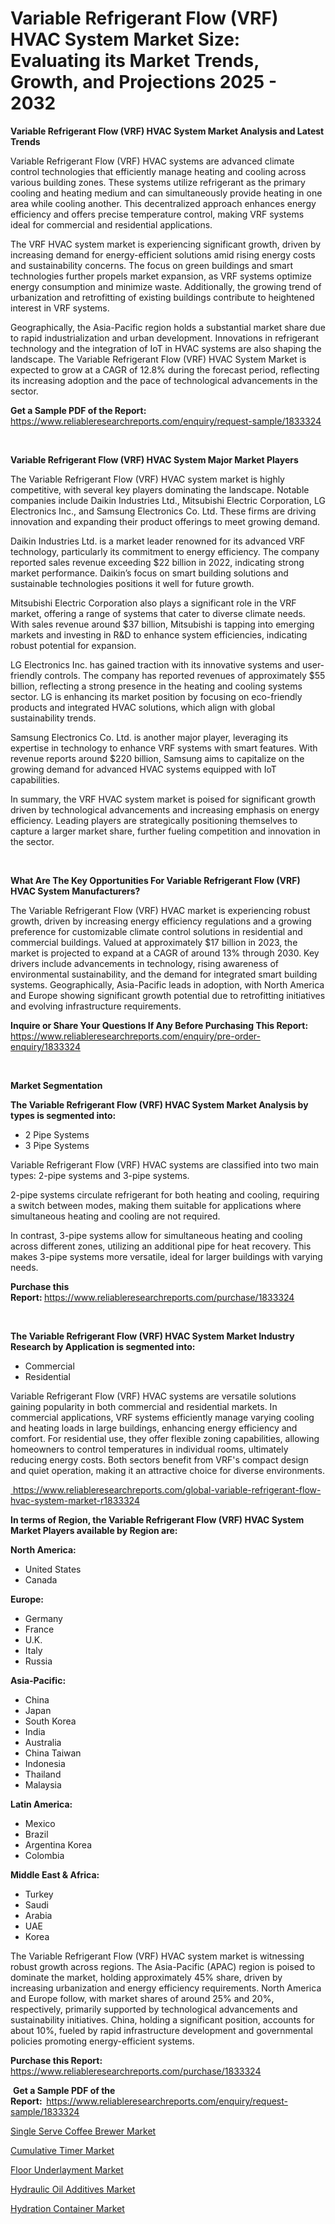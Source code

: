 <p><h1>Variable Refrigerant Flow (VRF) HVAC System Market Size: Evaluating its Market Trends, Growth, and Projections 2025 - 2032</h1></p><p><strong>Variable Refrigerant Flow (VRF) HVAC System Market Analysis and Latest Trends</strong></p>
<p><p>Variable Refrigerant Flow (VRF) HVAC systems are advanced climate control technologies that efficiently manage heating and cooling across various building zones. These systems utilize refrigerant as the primary cooling and heating medium and can simultaneously provide heating in one area while cooling another. This decentralized approach enhances energy efficiency and offers precise temperature control, making VRF systems ideal for commercial and residential applications.</p><p>The VRF HVAC system market is experiencing significant growth, driven by increasing demand for energy-efficient solutions amid rising energy costs and sustainability concerns. The focus on green buildings and smart technologies further propels market expansion, as VRF systems optimize energy consumption and minimize waste. Additionally, the growing trend of urbanization and retrofitting of existing buildings contribute to heightened interest in VRF systems.</p><p>Geographically, the Asia-Pacific region holds a substantial market share due to rapid industrialization and urban development. Innovations in refrigerant technology and the integration of IoT in HVAC systems are also shaping the landscape. The Variable Refrigerant Flow (VRF) HVAC System Market is expected to grow at a CAGR of 12.8% during the forecast period, reflecting its increasing adoption and the pace of technological advancements in the sector.</p></p>
<p><strong>Get a Sample PDF of the Report:&nbsp;</strong> <a href="https://www.reliableresearchreports.com/enquiry/request-sample/1833324?utm_campaign=12&utm_medium=2&utm_source=Github&utm_content=ia&utm_term=28022025&utm_id=variable-refrigerant-flow-vrf-hvac-system">https://www.reliableresearchreports.com/enquiry/request-sample/1833324</a></p>
<p>&nbsp;</p>
<p><strong>Variable Refrigerant Flow (VRF) HVAC System Major Market Players</strong></p>
<p><p>The Variable Refrigerant Flow (VRF) HVAC system market is highly competitive, with several key players dominating the landscape. Notable companies include Daikin Industries Ltd., Mitsubishi Electric Corporation, LG Electronics Inc., and Samsung Electronics Co. Ltd. These firms are driving innovation and expanding their product offerings to meet growing demand.</p><p>Daikin Industries Ltd. is a market leader renowned for its advanced VRF technology, particularly its commitment to energy efficiency. The company reported sales revenue exceeding $22 billion in 2022, indicating strong market performance. Daikin’s focus on smart building solutions and sustainable technologies positions it well for future growth.</p><p>Mitsubishi Electric Corporation also plays a significant role in the VRF market, offering a range of systems that cater to diverse climate needs. With sales revenue around $37 billion, Mitsubishi is tapping into emerging markets and investing in R&D to enhance system efficiencies, indicating robust potential for expansion.</p><p>LG Electronics Inc. has gained traction with its innovative systems and user-friendly controls. The company has reported revenues of approximately $55 billion, reflecting a strong presence in the heating and cooling systems sector. LG is enhancing its market position by focusing on eco-friendly products and integrated HVAC solutions, which align with global sustainability trends.</p><p>Samsung Electronics Co. Ltd. is another major player, leveraging its expertise in technology to enhance VRF systems with smart features. With revenue reports around $220 billion, Samsung aims to capitalize on the growing demand for advanced HVAC systems equipped with IoT capabilities.</p><p>In summary, the VRF HVAC system market is poised for significant growth driven by technological advancements and increasing emphasis on energy efficiency. Leading players are strategically positioning themselves to capture a larger market share, further fueling competition and innovation in the sector.</p></p>
<p>&nbsp;</p>
<p><strong>What Are The Key Opportunities For Variable Refrigerant Flow (VRF) HVAC System Manufacturers?</strong></p>
<p><p>The Variable Refrigerant Flow (VRF) HVAC market is experiencing robust growth, driven by increasing energy efficiency regulations and a growing preference for customizable climate control solutions in residential and commercial buildings. Valued at approximately $17 billion in 2023, the market is projected to expand at a CAGR of around 13% through 2030. Key drivers include advancements in technology, rising awareness of environmental sustainability, and the demand for integrated smart building systems. Geographically, Asia-Pacific leads in adoption, with North America and Europe showing significant growth potential due to retrofitting initiatives and evolving infrastructure requirements.</p></p>
<p><strong>Inquire or Share Your Questions If Any Before Purchasing This Report:</strong> <a href="https://www.reliableresearchreports.com/enquiry/pre-order-enquiry/1833324?utm_campaign=12&utm_medium=2&utm_source=Github&utm_content=ia&utm_term=28022025&utm_id=variable-refrigerant-flow-vrf-hvac-system">https://www.reliableresearchreports.com/enquiry/pre-order-enquiry/1833324</a></p>
<p>&nbsp;</p>
<p><strong>Market Segmentation</strong></p>
<p><strong>The Variable Refrigerant Flow (VRF) HVAC System Market Analysis by types is segmented into:</strong></p>
<p><ul><li>2 Pipe Systems</li><li>3 Pipe Systems</li></ul></p>
<p><p>Variable Refrigerant Flow (VRF) HVAC systems are classified into two main types: 2-pipe systems and 3-pipe systems. </p><p>2-pipe systems circulate refrigerant for both heating and cooling, requiring a switch between modes, making them suitable for applications where simultaneous heating and cooling are not required. </p><p>In contrast, 3-pipe systems allow for simultaneous heating and cooling across different zones, utilizing an additional pipe for heat recovery. This makes 3-pipe systems more versatile, ideal for larger buildings with varying needs.</p></p>
<p><strong>Purchase this Report:&nbsp;</strong><a href="https://www.reliableresearchreports.com/purchase/1833324?utm_campaign=12&utm_medium=2&utm_source=Github&utm_content=ia&utm_term=28022025&utm_id=variable-refrigerant-flow-vrf-hvac-system">https://www.reliableresearchreports.com/purchase/1833324</a></p>
<p>&nbsp;</p>
<p><strong>The Variable Refrigerant Flow (VRF) HVAC System Market Industry Research by Application is segmented into:</strong></p>
<p><ul><li>Commercial</li><li>Residential</li></ul></p>
<p><p>Variable Refrigerant Flow (VRF) HVAC systems are versatile solutions gaining popularity in both commercial and residential markets. In commercial applications, VRF systems efficiently manage varying cooling and heating loads in large buildings, enhancing energy efficiency and comfort. For residential use, they offer flexible zoning capabilities, allowing homeowners to control temperatures in individual rooms, ultimately reducing energy costs. Both sectors benefit from VRF's compact design and quiet operation, making it an attractive choice for diverse environments.</p></p>
<p><a href="https://www.reliableresearchreports.com/global-variable-refrigerant-flow-hvac-system-market-r1833324?utm_campaign=12&utm_medium=2&utm_source=Github&utm_content=ia&utm_term=28022025&utm_id=variable-refrigerant-flow-vrf-hvac-system">&nbsp;https://www.reliableresearchreports.com/global-variable-refrigerant-flow-hvac-system-market-r1833324</a></p>
<p><strong>In terms of Region, the Variable Refrigerant Flow (VRF) HVAC System Market Players available by Region are:</strong></p>
<p>
    <p> <strong> North America: </strong>
        <ul>
            <li>United States</li>
            <li>Canada</li>
        </ul>
        </p> 
    <p> <strong> Europe: </strong>
        <ul>
            <li>Germany</li>
            <li>France</li>
            <li>U.K.</li>
            <li>Italy</li>
            <li>Russia</li>
        </ul>
        </p> 
    <p> <strong> Asia-Pacific: </strong>
        <ul>
            <li>China</li>
            <li>Japan</li>
            <li>South Korea</li>
            <li>India</li>
            <li>Australia</li>
            <li>China Taiwan</li>
            <li>Indonesia</li>
            <li>Thailand</li>
            <li>Malaysia</li>
        </ul>
        </p> 
    <p> <strong> Latin America: </strong>
        <ul>
            <li>Mexico</li>
            <li>Brazil</li>
            <li>Argentina Korea</li>
            <li>Colombia</li>
        </ul>
        </p> 
    <p> <strong> Middle East & Africa: </strong>
        <ul>
            <li>Turkey</li>
            <li>Saudi</li>
            <li>Arabia</li>
            <li>UAE</li>
            <li>Korea</li>
        </ul>
    </p>
    </p>
<p><p>The Variable Refrigerant Flow (VRF) HVAC system market is witnessing robust growth across regions. The Asia-Pacific (APAC) region is poised to dominate the market, holding approximately 45% share, driven by increasing urbanization and energy efficiency requirements. North America and Europe follow, with market shares of around 25% and 20%, respectively, primarily supported by technological advancements and sustainability initiatives. China, holding a significant position, accounts for about 10%, fueled by rapid infrastructure development and governmental policies promoting energy-efficient systems.</p></p>
<p><strong>Purchase this Report: </strong><a href="https://www.reliableresearchreports.com/purchase/1833324?utm_campaign=12&utm_medium=2&utm_source=Github&utm_content=ia&utm_term=28022025&utm_id=variable-refrigerant-flow-vrf-hvac-system">https://www.reliableresearchreports.com/purchase/1833324</a></p>
<p>&nbsp;<strong>Get a Sample PDF of the Report:&nbsp;&nbsp;</strong><a href="https://www.reliableresearchreports.com/enquiry/request-sample/1833324?utm_campaign=12&utm_medium=2&utm_source=Github&utm_content=ia&utm_term=28022025&utm_id=variable-refrigerant-flow-vrf-hvac-system">https://www.reliableresearchreports.com/enquiry/request-sample/1833324</a></p>
<p><strong></strong></p>
<p><p><a href="https://github.com/ximensbisade/Market-Research-Report-List-1/blob/main/single-serve-coffee-brewer-market.md?utm_campaign=12&utm_medium=2&utm_source=Github&utm_content=ia&utm_term=28022025&utm_id=variable-refrigerant-flow-vrf-hvac-system">Single Serve Coffee Brewer Market</a></p><p><a href="https://github.com/neiridionna/Market-Research-Report-List-1/blob/main/cumulative-timer-market.md?utm_campaign=12&utm_medium=2&utm_source=Github&utm_content=ia&utm_term=28022025&utm_id=variable-refrigerant-flow-vrf-hvac-system">Cumulative Timer Market</a></p><p><a href="https://github.com/porstgowinjq/Market-Research-Report-List-1/blob/main/floor-underlayment-market.md?utm_campaign=12&utm_medium=2&utm_source=Github&utm_content=ia&utm_term=28022025&utm_id=variable-refrigerant-flow-vrf-hvac-system">Floor Underlayment Market</a></p><p><a href="https://github.com/oeungcolesh0/Market-Research-Report-List-1/blob/main/hydraulic-oil-additives-market.md?utm_campaign=12&utm_medium=2&utm_source=Github&utm_content=ia&utm_term=28022025&utm_id=variable-refrigerant-flow-vrf-hvac-system">Hydraulic Oil Additives Market</a></p><p><a href="https://github.com/amagloeaad54/Market-Research-Report-List-1/blob/main/hydration-container-market.md?utm_campaign=12&utm_medium=2&utm_source=Github&utm_content=ia&utm_term=28022025&utm_id=variable-refrigerant-flow-vrf-hvac-system">Hydration Container Market</a></p></p>